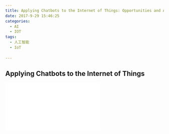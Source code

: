 ```yaml
---
title: Applying Chatbots to the Internet of Things: Opportunities and Architectural Elements
date: 2017-9-29 15:46:25
categories:
  - AI
  - IOT
tags:
  - 人工智能
  - IoT

---
```


## Applying Chatbots to the Internet of Things
![Applying Chatbots to the Internet of Things](/files/applying-chatbots-into-iot.pdf)

